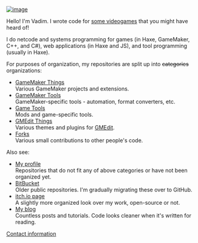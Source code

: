 [![image](https://user-images.githubusercontent.com/731492/96005060-c1fbc600-0e44-11eb-80cd-f0aa4af84d60.png)](https://yal.cc/works)

Hello! I'm Vadim. I wrote code for [some videogames](https://yal.cc/works) that you might have heard of!

I do netcode and systems programming for games (in Haxe, GameMaker, C++, and C#), web applications (in Haxe and JS), and tool programming (usually in Haxe).

For purposes of organization, my repositories are split up into ~~categories~~ organizations:

- [GameMaker Things](https://github.com/YAL-GameMaker)  
  Various GameMaker projects and extensions.
- [GameMaker Tools](https://github.com/YAL-GameMaker-Tools)  
  GameMaker-specific tools - automation, format converters, etc.
- [Game Tools](https://github.com/YAL-Game-Tools)  
  Mods and game-specific tools.
- [GMEdit Things](https://github.com/YAL-GMEdit)  
  Various themes and plugins for [GMEdit](https://github.com/YellowAfterlife/GMEdit/).
- [Forks](https://github.com/YAL-Forks)  
  Various small contributions to other people's code.

Also see:

- [My profile](https://github.com/YellowAfterlife?tab=repositories)  
  Repositories that do not fit any of above categories or have not been organized yet.
- [BitBucket](https://bitbucket.org/yal_cc/)  
  Older public repositories. I'm gradually migrating these over to GitHub.
- [itch.io page](https://yellowafterlife.itch.io/)  
  A slightly more organized look over my work, open-source or not.
- [My blog](https://yal.cc)  
  Countless posts and tutorials. Code looks cleaner when it's written for reading.

[Contact information](https://yal.cc/about/)
